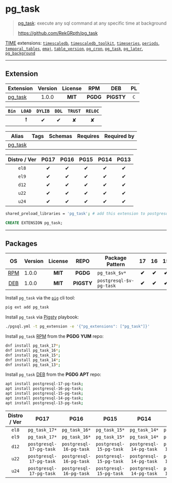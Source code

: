 # pg_task


> [pg_task](https://github.com/RekGRpth/pg_task): execute any sql command at any specific time at background
>
> https://github.com/RekGRpth/pg_task





[TIME](/time) extensions: [`timescaledb`](/timescaledb), [`timescaledb_toolkit`](/timescaledb_toolkit), [`timeseries`](/timeseries), [`periods`](/periods), [`temporal_tables`](/temporal_tables), [`emaj`](/emaj), [`table_version`](/table_version), [`pg_cron`](/pg_cron), [`pg_task`](/pg_task), [`pg_later`](/pg_later), [`pg_background`](/pg_background)


-------
## Extension


| Extension | Version | License | RPM | DEB | PL |
|-----------|:-------:|:-------:|:---:|:---:|:--:|
| [pg_task](https://github.com/RekGRpth/pg_task) | 1.0.0 | **<span class="tcblue">MIT</span>** | **<span class="tccyan">PGDG</span>** | **<span class="tcwarn">PIGSTY</span>** | `C` |



| `Bin` | `LOAD` | `DYLIB` | `DDL` | `TRUST` | `RELOC` |
|:-----:|:------:|:-------:|:-----:|:-------:|:-------:|
|  | <span class="tcred">❗</span> | <span class="tcblue">✔</span> | <span class="tcblue">✔</span> | <span class="tcwarn">✘</span> | <span class="tcwarn">✘</span> |



| Alias | Tags | Schemas | Requires | Required by |
|-------|------|---------|----------|-------------|
| [pg_task](/pg_task) |  |  |  |  |



| Distro / Ver | PG17 | PG16 | PG15 | PG14 | PG13 |
|:------------:|:----:|:----:|:----:|:----:|:----:|
| `el8` | <span class="tcblue">✔</span> | <span class="tcblue">✔</span> | <span class="tcblue">✔</span> | <span class="tcblue">✔</span> | <span class="tcblue">✔</span> |
| `el9` | <span class="tcblue">✔</span> | <span class="tcblue">✔</span> | <span class="tcblue">✔</span> | <span class="tcblue">✔</span> | <span class="tcblue">✔</span> |
| `d12` | <span class="tcblue">✔</span> | <span class="tcblue">✔</span> | <span class="tcblue">✔</span> | <span class="tcblue">✔</span> | <span class="tcblue">✔</span> |
| `u22` | <span class="tcblue">✔</span> | <span class="tcblue">✔</span> | <span class="tcblue">✔</span> | <span class="tcblue">✔</span> | <span class="tcblue">✔</span> |
| `u24` | <span class="tcblue">✔</span> | <span class="tcblue">✔</span> | <span class="tcblue">✔</span> | <span class="tcblue">✔</span> | <span class="tcblue">✔</span> |



```bash
shared_preload_libraries = 'pg_task'; # add this extension to postgresql.conf
```



```sql
CREATE EXTENSION pg_task;
```

-----------


## Packages


| OS | Version | License | REPO | Package Pattern | 17 | 16 | 15 | 14 | 13 | Dependency |
|:--:|---------|:-------:|:----:|-----------------|:--:|:--:|:--:|:--:|:--:|------------|
| [RPM](/rpm) | 1.0.0 | **<span class="tcblue">MIT</span>** | **<span class="tccyan">PGDG</span>** | `pg_task_$v*` | **<span class="tccyan">✔</span>** | **<span class="tccyan">✔</span>** | **<span class="tccyan">✔</span>** | **<span class="tccyan">✔</span>** | **<span class="tccyan">✔</span>** |  |
| [DEB](/deb) | 1.0.0 | **<span class="tcblue">MIT</span>** | **<span class="tcwarn">PIGSTY</span>** | `postgresql-$v-pg-task` | **<span class="tccyan">✔</span>** | **<span class="tccyan">✔</span>** | **<span class="tccyan">✔</span>** | **<span class="tccyan">✔</span>** | **<span class="tccyan">✔</span>** |  |



Install `pg_task` via the [`pig`](https://github.com/pgsty/pig) cli tool:

```bash
pig ext add pg_task
```


Install `pg_task` via [Pigsty](https://pigsty.io/docs/pgext/usage/install/) playbook:

```bash
./pgsql.yml -t pg_extension -e '{"pg_extensions": ["pg_task"]}'
```


Install `pg_task` [RPM](/rpm) from the **<span class="tccyan">PGDG</span>** **YUM** repo:

```bash
dnf install pg_task_17*;
dnf install pg_task_16*;
dnf install pg_task_15*;
dnf install pg_task_14*;
dnf install pg_task_13*;
```


Install `pg_task` [DEB](/deb) from the **<span class="tccyan">PGDG</span>** **APT** repo:

```bash
apt install postgresql-17-pg-task;
apt install postgresql-16-pg-task;
apt install postgresql-15-pg-task;
apt install postgresql-14-pg-task;
apt install postgresql-13-pg-task;
```




| Distro / Ver | PG17 | PG16 | PG15 | PG14 | PG13 |
|:------------:|:----:|:----:|:----:|:----:|:----:|
| `el8` | `pg_task_17*` | `pg_task_16*` | `pg_task_15*` | `pg_task_14*` | `pg_task_13*` |
| `el9` | `pg_task_17*` | `pg_task_16*` | `pg_task_15*` | `pg_task_14*` | `pg_task_13*` |
| `d12` | `postgresql-17-pg-task` | `postgresql-16-pg-task` | `postgresql-15-pg-task` | `postgresql-14-pg-task` | `postgresql-13-pg-task` |
| `u22` | `postgresql-17-pg-task` | `postgresql-16-pg-task` | `postgresql-15-pg-task` | `postgresql-14-pg-task` | `postgresql-13-pg-task` |
| `u24` | `postgresql-17-pg-task` | `postgresql-16-pg-task` | `postgresql-15-pg-task` | `postgresql-14-pg-task` | `postgresql-13-pg-task` |





